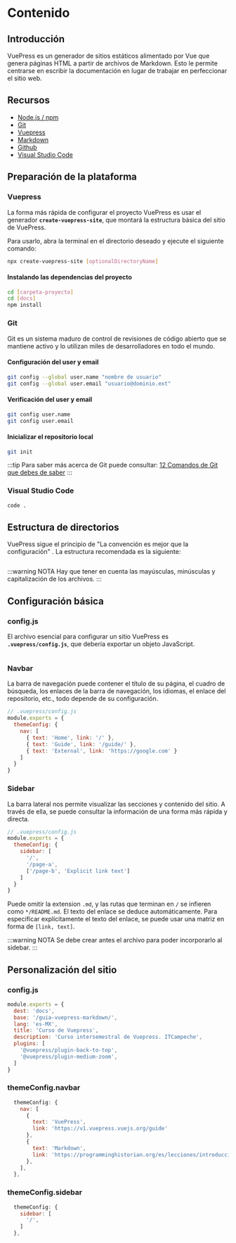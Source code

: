 # Contenido

## Introducción

VuePress es un generador de sitios estáticos alimentado por Vue que genera páginas HTML a partir de archivos de Markdown. Esto le permite centrarse en escribir la documentación en lugar de trabajar en perfeccionar el sitio web.

## Recursos
- [Node.js / npm](https://nodejs.org/es/)
- [Git](https://git-scm.com/)
- [Vuepress](https://vuepress.vuejs.org/)
- [Markdown](https://www.markdownguide.org/)
- [Github](https://github.com/)
- [Visual Studio Code](https://code.visualstudio.com/)

## Preparación de la plataforma
### Vuepress

  La forma más rápida de configurar el proyecto VuePress es usar el generador **`create-vuepress-site`**, que montará la estructura básica del sitio de VuePress.

  Para usarlo, abra la terminal en el directorio deseado y ejecute el siguiente comando:

  ~~~sh
  npx create-vuepress-site [optionalDirectoryName]
  ~~~

  #### Instalando las dependencias del proyecto

  ~~~sh
  cd [carpeta-proyecto]
  cd [docs]
  npm install
  ~~~

 ### Git

 Git es un sistema maduro de control de revisiones de código abierto que se mantiene activo y lo utilizan miles de desarrolladores en todo el mundo.

  #### Configuración del user y email

  ~~~~sh
  git config --global user.name "nombre de usuario"
  git config --global user.email "usuario@dominio.ext"
  ~~~~

  #### Verificación del user y email

  ~~~sh
  git config user.name
  git config user.email
  ~~~

  #### Inicializar el repositorio local

  ~~~sh
  git init
  ~~~

  :::tip
  Para saber más acerca de Git puede consultar: [12 Comandos de Git que debes de saber](https://youtu.be/iT4UOkyI09k)
  :::

 ### Visual Studio Code

  ~~~sh
  code .
  ~~~

## Estructura de directorios

VuePress sigue el principio de "La convención es mejor que la configuración" . La estructura recomendada es la siguiente:

<!-- ![estructura](/img/estructura.png) -->
<img :src="$withBase('/img/estructura.png')">

:::warning NOTA
Hay que tener en cuenta las mayúsculas, minúsculas y capitalización de los archivos.
:::

## Configuración básica

### config.js

El archivo esencial para configurar un sitio VuePress es **`.vuepress/config.js`**, que debería exportar un objeto JavaScript.

<img :src="$withBase('/img/config.png')">

### Navbar

La barra de navegación puede contener el título de su página, el cuadro de búsqueda, los enlaces de la barra de navegación, los idiomas, el enlace del repositorio, etc., todo depende de su configuración.

~~~js
// .vuepress/config.js
module.exports = {
  themeConfig: {
    nav: [
      { text: 'Home', link: '/' },
      { text: 'Guide', link: '/guide/' },
      { text: 'External', link: 'https://google.com' }
    ]
  }
}
~~~


### Sidebar

La barra lateral nos permite visualizar las secciones y contenido del sitio. A través de ella, se puede consultar la información de una forma más rápida y directa.

~~~js
// .vuepress/config.js
module.exports = {
  themeConfig: {
    sidebar: [
      '/',
      '/page-a',
      ['/page-b', 'Explicit link text']
    ]
  }
}
~~~

Puede omitir la extension `.md`, y las rutas que terminan en `/` se infieren como `*/README.md`. El texto del enlace se deduce automáticamente. Para especificar explícitamente el texto del enlace, se puede usar una matriz en forma de `[link, text]`.

:::warning NOTA
Se debe crear antes el archivo para poder incorporarlo al sidebar.
:::


## Personalización del sitio
### config.js
~~~js
module.exports = {
  dest: 'docs',
  base: '/guia-vuepress-markdown/',
  lang: 'es-MX',
  title: 'Curso de Vuepress',
  description: 'Curso intersemestral de Vuepress. ITCampeche',
  plugins: [
    '@vuepress/plugin-back-to-top',
    '@vuepress/plugin-medium-zoom',
  ]
}
~~~

### themeConfig.navbar
~~~js
  themeConfig: {
    nav: [
      {
        text: 'VuePress',
        link: 'https://v1.vuepress.vuejs.org/guide'
      },
      {
        text: 'Markdown',
        link: 'https://programminghistorian.org/es/lecciones/introduccion-a-markdown'
      },
    ],
  },
~~~

### themeConfig.sidebar

~~~js
  themeConfig: {
    sidebar: [
      '/',
    ]
  },
  ~~~

